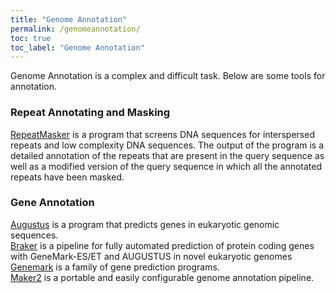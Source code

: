 ```yaml
---
title: "Genome Annotation"
permalink: /genomeannotation/
toc: true
toc_label: "Genome Annotation"
---
```


Genome Annotation is a complex and difficult task. Below are some tools for annotation.

### Repeat Annotating and Masking

[RepeatMasker](http://repeatmasker.org/) is a program that screens DNA sequences for interspersed repeats and low complexity DNA sequences. The output of the program is a detailed annotation of the repeats that are present in the query sequence as well as a modified version of the query sequence in which all the annotated repeats have been masked.  

### Gene Annotation 

[Augustus](http://bioinf.uni-greifswald.de/augustus/) is a program that predicts genes in eukaryotic genomic sequences.  
[Braker](http://exon.gatech.edu/braker1.html) is a pipeline for fully automated prediction of protein coding genes with GeneMark-ES/ET and AUGUSTUS in novel eukaryotic genomes   
[Genemark](http://exon.gatech.edu/GeneMark/) is a family of gene prediction programs.  
[Maker2](http://www.yandell-lab.org/software/maker.html) is a portable and easily configurable genome annotation pipeline.  
